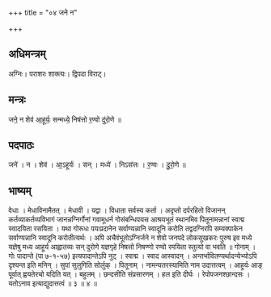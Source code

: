 +++
title = "०४ जने न"

+++
## अधिमन्त्रम्
अग्निः। पराशरः शाक्त्यः। द्विपदा विराट्।

## मन्त्रः
जने॒ न शेव॑ आ॒हूर्यः॒ सन्मध्ये॒ निष॑त्तो र॒ण्वो दु॑रो॒णे ॥

## पदपाठः
जने॑ । न । शेव॑ । आ॒ऽहूर्यः॑ । सन् । मध्ये॑ । निऽस॑त्तः । र॒ण्वः । दु॒रो॒णे ॥

## भाष्यम्
वेधाः । मेधाविनामैतत् । मेधावी । यद्वा । विधाता सर्वस्य कर्ता । अदृप्तो दर्परहितो विजानन् कर्तव्याकर्तव्यविभागं जानन्नग्निर्गोनां गवामूधर्न गोसंबन्धिपयस आश्रयभूतं स्थानमिव पितूनामन्नानां स्वाद्म स्वादयिता रसयिता । यथा गोरूधः पयःप्रदानेन सर्वाण्यन्नानि स्वादूनि करोति तद्वदग्निरपि सम्यक्पाकेन सर्वाण्यन्नानि स्वादूनि करोतीत्यर्थः । अपि अचैवंभूतोऽग्निर्जने न शेवो जनपदे लोकसुखकरः पुरुष इव मध्ये यज्ञेषु मध्य आहूर्य आह्वातव्यः सन् दुरोणे यज्ञगृहे निषत्तो निषण्णो रण्वो रमयिता स्तुत्यो वा भवति ॥ गोनाम् । गोः पादान्ते (पा ७-१-५७) इत्यपादान्तेऽपि नुट् । स्वाद्म । स्वाद आस्वादन् । अन्तर्भावितण्यर्थादन्येभ्योऽपि दृश्यन्त इति मनिन् । सुपां सुलुगिति सोर्लुक् । पितूनाम् । नामन्यतरस्यामिति नाम उदात्तत्वम् । आहूर्यः आङ् पूर्वात् ह्वयतेरचो यदिति यत् । बहुलम् । छन्दसीति संप्रसारणम् । हल इति दीर्घः । रेपोपजनश्छान्दसः । यतोऽनाव इत्याद्युदात्तत्वं ॥ ३ ॥ ४ ॥